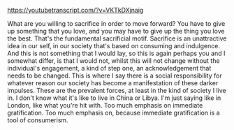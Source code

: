 https://youtubetranscript.com/?v=VKTkDXjnaig

 What are you willing to sacrifice in order to move forward? You have to give up something that you love, and you may have to give up the thing you love the best. That's the fundamental sacrificial motif. Sacrifice is an unattractive idea in our self, in our society that's based on consuming and indulgence. And this is not something that I would lay, so this is again perhaps you and I somewhat differ, is that I would not, whilst this will not change without the individual's engagement, a kind of step one, an acknowledgement that needs to be changed. This is where I say there is a social responsibility for whatever reason our society has become a manifestation of these darker impulses. These are the prevalent forces, at least in the kind of society I live in. I don't know what it's like to live in China or Libya. I'm just saying like in London, like what you're hit with. Too much emphasis on immediate gratification. Too much emphasis on, because immediate gratification is a tool of consumerism.